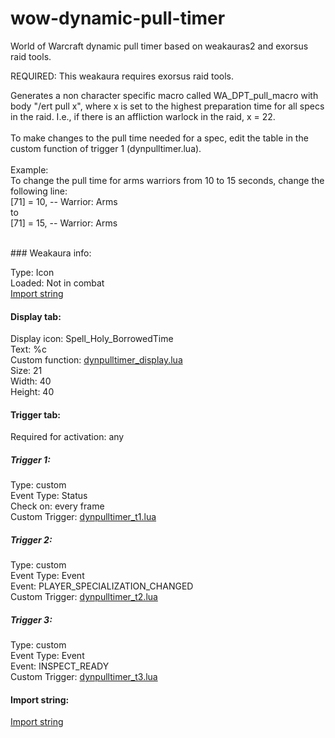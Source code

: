 # wow-dynamic-pull-timer
World of Warcraft dynamic pull timer based on weakauras2 and exorsus raid tools.

REQUIRED: This weakaura requires exorsus raid tools.

Generates a non character specific macro called WA_DPT_pull_macro with body "/ert pull x", where x is set to the highest preparation time for all specs in the raid. I.e., if there is an affliction warlock in the raid, x = 22. <br>
<br>
To make changes to the pull time needed for a spec, edit the table in the custom function of trigger 1 (dynpulltimer.lua). <br>
<br>Example: <br>
To change the pull time for arms warriors from 10 to 15 seconds, change the following line: <br>
            [71] = 10,    -- Warrior: Arms <br>
to <br>
            [71] = 15,    -- Warrior: Arms <br>


<br>
### Weakaura info:

Type: Icon<br>
Loaded: Not in combat <br>
<a href="https://github.com/karlarvidsson/wow-dynamic-pull-timer/blob/master/importstring.txt">Import string</a><br>

#### Display tab:
Display icon: Spell_Holy_BorrowedTime<br>
Text: %c<br>
Custom function: <a href="https://github.com/karlarvidsson/wow-dynamic-pull-timer/blob/master/dynpulltimer_display.lua">dynpulltimer_display.lua</a>  <br>
Size: 21<br>
Width: 40<br>
Height: 40<br>
#### Trigger tab:
Required for activation: any
##### Trigger 1:
Type: custom<br>
Event Type: Status<br>
Check on: every frame<br>
Custom Trigger: <a href="https://github.com/karlarvidsson/wow-dynamic-pull-timer/blob/master/dynpulltimer_t1.lua">dynpulltimer_t1.lua</a> 
##### Trigger 2:
Type: custom<br>
Event Type: Event<br>
Event: PLAYER_SPECIALIZATION_CHANGED<br>
Custom Trigger: <a href="https://github.com/karlarvidsson/wow-dynamic-pull-timer/blob/master/dynpulltimer_t2.lua">dynpulltimer_t2.lua</a> 
##### Trigger 3:
Type: custom<br>
Event Type: Event<br>
Event: INSPECT_READY<br>
Custom Trigger: <a href="https://github.com/karlarvidsson/wow-dynamic-pull-timer/blob/master/dynpulltimer_t3.lua">dynpulltimer_t3.lua</a> 

#### Import string:
<a href="https://github.com/karlarvidsson/wow-dynamic-pull-timer/blob/master/importstring.txt">Import string</a>
